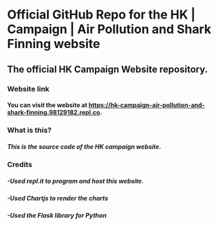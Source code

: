 # Official GitHub Repo for the HK | Campaign | Air Pollution and Shark Finning website
## The official HK Campaign Website repository.
### Website link
#### You can visit the website at https://hk-campaign-air-pollution-and-shark-finning.98129182.repl.co.
### What is this? 
##### This is the source code of the HK campaign website. 
### Credits 
##### -Used repl.it to program and host this website.
##### -Used Chartjs to render the charts
##### -Used the Flask library for Python
